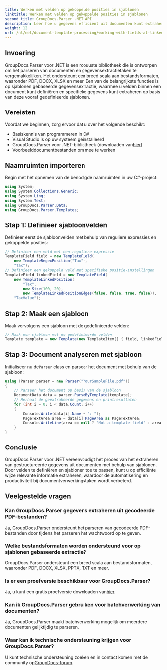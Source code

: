 ```yaml
---
title: Werken met velden op gekoppelde posities in sjablonen
linktitle: Werken met velden op gekoppelde posities in sjablonen
second_title: GroupDocs.Parser .NET API
description: Leer hoe u gegevens efficiënt uit documenten kunt extraheren met GroupDocs.Parser voor .NET. Stapsgewijze zelfstudie met codevoorbeelden.
weight: 12
url: /nl/net/document-template-processing/working-with-fields-at-linked-positions-in-templates/
---
```

## Invoering
GroupDocs.Parser voor .NET is een robuuste bibliotheek die is ontworpen om het parseren van documenten en gegevensextractietaken te vergemakkelijken. Het ondersteunt een breed scala aan bestandsformaten, waaronder PDF, DOCX, XLSX en meer. Een van de belangrijkste functies is op sjablonen gebaseerde gegevensextractie, waarmee u velden binnen een document kunt definiëren en specifieke gegevens kunt extraheren op basis van deze vooraf gedefinieerde sjablonen.
## Vereisten
Voordat we beginnen, zorg ervoor dat u over het volgende beschikt:
- Basiskennis van programmeren in C#
- Visual Studio is op uw systeem geïnstalleerd
-  GroupDocs.Parser voor .NET-bibliotheek (downloaden van[hier](https://releases.groupdocs.com/parser/net/))
- Voorbeelddocumentbestanden om mee te werken

## Naamruimten importeren
Begin met het opnemen van de benodigde naamruimten in uw C#-project:
```csharp
using System;
using System.Collections.Generic;
using System.Linq;
using System.Text;
using GroupDocs.Parser.Data;
using GroupDocs.Parser.Templates;
```
## Stap 1: Definieer sjabloonvelden
Definieer eerst de sjabloonvelden met behulp van reguliere expressies en gekoppelde posities:
```csharp
// Definieer een veld met een reguliere expressie
TemplateField field = new TemplateField(
    new TemplateRegexPosition("Tax"),
    "Tax");
// Definieer een gekoppeld veld met specifieke positie-instellingen
TemplateField linkedField = new TemplateField(
    new TemplateLinkedPosition(
        "Tax",
        new Size(100, 20),
        new TemplateLinkedPositionEdges(false, false, true, false)),
    "TaxValue");
```
## Stap 2: Maak een sjabloon
Maak vervolgens een sjabloon met de gedefinieerde velden:
```csharp
// Maak een sjabloon met de gedefinieerde velden
Template template = new Template(new TemplateItem[] { field, linkedField });
```
## Stap 3: Document analyseren met sjabloon
 Initialiseer nu de`Parser` class en parseer het document met behulp van de sjabloon:
```csharp
using (Parser parser = new Parser("YourSampleFile.pdf"))
{
    // Parseer het document op basis van de sjabloon
    DocumentData data = parser.ParseByTemplate(template);
    // Herhaal de geëxtraheerde gegevens en printresultaten
    for (int i = 0; i < data.Count; i++)
    {
        Console.Write(data[i].Name + ": ");
        PageTextArea area = data[i].PageArea as PageTextArea;
        Console.WriteLine(area == null ? "Not a template field" : area.Text);
    }
}
```

## Conclusie
GroupDocs.Parser voor .NET vereenvoudigt het proces van het extraheren van gestructureerde gegevens uit documenten met behulp van sjablonen. Door velden te definiëren en sjablonen toe te passen, kunt u op efficiënte wijze relevante informatie extraheren, waardoor de automatisering en productiviteit bij documentverwerkingstaken wordt verbeterd.

## Veelgestelde vragen
### Kan GroupDocs.Parser gegevens extraheren uit gecodeerde PDF-bestanden?
Ja, GroupDocs.Parser ondersteunt het parseren van gecodeerde PDF-bestanden door tijdens het parseren het wachtwoord op te geven.
### Welke bestandsformaten worden ondersteund voor op sjablonen gebaseerde extractie?
GroupDocs.Parser ondersteunt een breed scala aan bestandsformaten, waaronder PDF, DOCX, XLSX, PPTX, TXT en meer.
### Is er een proefversie beschikbaar voor GroupDocs.Parser?
 Ja, u kunt een gratis proefversie downloaden van[hier](https://releases.groupdocs.com/).
### Kan ik GroupDocs.Parser gebruiken voor batchverwerking van documenten?
Ja, GroupDocs.Parser maakt batchverwerking mogelijk om meerdere documenten gelijktijdig te parseren.
### Waar kan ik technische ondersteuning krijgen voor GroupDocs.Parser?
 U kunt technische ondersteuning zoeken en in contact komen met de community op[GroupDocs-forum](https://forum.groupdocs.com/c/parser/17).